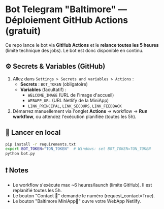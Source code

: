 
# Bot Telegram "Baltimore" — Déploiement GitHub Actions (gratuit)

Ce repo lance le bot via **GitHub Actions** et le **relance toutes les 5 heures**
(limite technique des jobs). Le bot est donc disponible en continu.

## ⚙️ Secrets & Variables (GitHub)
1. Allez dans `Settings > Secrets and variables > Actions` :
   - **Secrets** : `BOT_TOKEN` (obligatoire)
   - **Variables** (facultatif) :
     - `WELCOME_IMAGE` (URL de l'image d'accueil)
     - `WEBAPP_URL` (URL Netlify de la MiniApp)
     - `LINK_PRINCIPAL`, `LINK_SECOURS`, `LINK_FEEDBACK`
2. Démarrez manuellement via l'onglet **Actions** → workflow → **Run workflow**,
   ou attendez l'exécution planifiée (toutes les 5h).

## 🧪 Lancer en local
```bash
pip install -r requirements.txt
export BOT_TOKEN="TON_TOKEN"  # Windows: set BOT_TOKEN=TON_TOKEN
python bot.py
```

## ❗ Notes
- Le workflow s'exécute max ~6 heures/launch (limite GitHub). Il est replanifié toutes les 5h.
- Le bouton "Contact 📱" demande le numéro (request_contact=True).
- Le bouton "Baltimore MiniApp🤖" ouvre votre WebApp Netlify.
